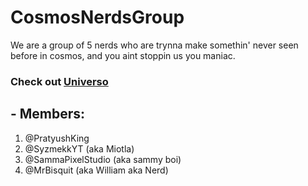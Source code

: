 # CosmosNerdsGroup
We are a group of 5 nerds who are trynna make somethin' never seen before in cosmos, and you aint stoppin us you maniac.

### Check out [Universo](https://github.com/CosmosNerdsGroup/Universo)

## - Members:
1. @PratyushKing
2. @SyzmekkYT (aka Miotla)
3. @SammaPixelStudio (aka sammy boi)
4. @MrBisquit (aka William aka Nerd)
